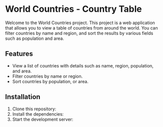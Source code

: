 # World Countries - Country Table

Welcome to the World Countries project. This project is a web application that allows you to view a table of countries from around the world. You can filter countries by name and region, and sort the results by various fields such as population and area.

## Features

- View a list of countries with details such as name, region, population, and area.
- Filter countries by name or region.
- Sort countries by population, or area.

## Installation

1. Clone this repository:
2. Install the dependencies:
3. Start the development server:
